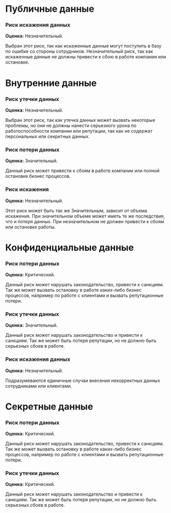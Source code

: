 # Публичные данные

### Риск искажения данных
**Оценка:** Незначительный.

Выбран этот риск, так как искаженные данные могут поступить в базу по ошибке со стороны сотрудников. Незначительный риск, так как искаженные данные не должны привести к сбою в работе компании или остановке.

# Внутренние данные

### Риск утечки данных
**Оценка:** Незначительный.

Выбран этот риск, так как утечка данных может вызвать некоторые проблемы, но они не должны нанести серьезного урона по работоспособности компании или репутации, так как не содержат персональных или секретных данных.

### Риск потери данных
**Оценка:** Значительный.

Данный риск может привести к сбоям в работе компании или полной остановке бизнес процессов.

### Риск искажения
**Оценка:** Незначительный.

Этот риск может быть так же Значительным, зависит от объема искажения.
При значительном объеме может иметь те же последствия, что и потеря данных. При незначительном не должен привести к сбоям или остановке работы.

# Конфиденциальные данные

### Риск потери данных
**Оценка:** Критический.

Данный риск может нарушать законодательство, привести к санкциям. Так же может вызвать остановку в работе каких-либо бизнес процессов, например по работе с клиентами и вызвать репутационные потери.

### Риск утечки данных
**Оценка:** Значительный.

Данный риск может нарушать законодательство и привести к санкциям. Так же может быть потеря репутации, но не должно быть серьезных сбоев в работе.

### Риск искажения данных
**Оценка:** Незначительный.

Подразумеваются единичные случаи внесения некорректных данных сотрудниками или клиентами.

# Секретные данные

### Риск потери данных
**Оценка:** Критический.

Данный риск может нарушать законодательство, привести к санкциям. Так же может вызвать остановку в работе каких-либо бизнес процессов, например по работе с клиентами и вызвать репутационные потери.

### Риск утечки данных
**Оценка:** Критический.

Данный риск может нарушать законодательство и привести к санкциям. Так же может быть потеря репутации, но не должно быть серьезных сбоев в работе.

